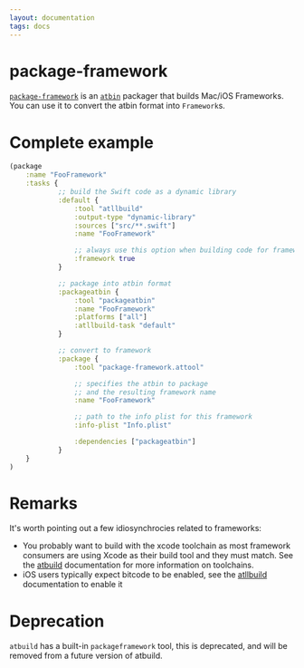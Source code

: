 ```yaml
---
layout: documentation
tags: docs
---
```


# package-framework

[`package-framework`](https://github.com/AnarchyTools/package-framework) is an [`atbin`](atbin.html) packager that builds Mac/iOS Frameworks.  You can use it to convert the atbin format into `Framework`s.

# Complete example

```clojure
(package
    :name "FooFramework"
    :tasks {
            ;; build the Swift code as a dynamic library
            :default {
                :tool "atllbuild"
                :output-type "dynamic-library"
                :sources ["src/**.swift"]
                :name "FooFramework"

                ;; always use this option when building code for frameworks
                :framework true
            }

            ;; package into atbin format
            :packageatbin {
                :tool "packageatbin"
                :name "FooFramework"
                :platforms ["all"]
                :atllbuild-task "default"
            }

            ;; convert to framework
            :package {
                :tool "package-framework.attool"

                ;; specifies the atbin to package
                ;; and the resulting framework name
                :name "FooFramework"

                ;; path to the info plist for this framework
                :info-plist "Info.plist"

                :dependencies ["packageatbin"]
            }
    }
)
```

# Remarks

It's worth pointing out a few idiosynchrocies related to frameworks:

* You probably want to build with the xcode toolchain as most framework consumers are using Xcode as their build tool and they must match.  See the [atbuild](atbuild.html) documentation for more information on toolchains.
* iOS users typically expect bitcode to be enabled, see the [atllbuild](atllbuild.html) documentation to enable it

# Deprecation

`atbuild` has a built-in `packageframework` tool, this is deprecated, and will be removed from a future version of atbuild.